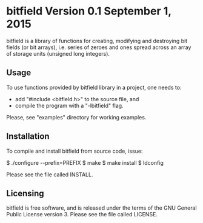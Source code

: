 bitfield Version 0.1 September 1, 2015
======================================

bitfield is a library of functions for creating, modifying and destroying bit 
fields (or bit arrays), i.e. series of zeroes and ones spread across an array 
of storage units (unsigned long integers).

Usage
-----

To use functions provided by bitfield library in a project, one needs to:
- add "#include <bitfield.h>" to the source file, and
- compile the program with a "-lbitfield" flag.

Please, see "examples" directory for working examples.

Installation
------------

To compile and install bitfield from source code, issue:

$ ./configure --prefix=PREFIX
$ make
$ make install
$ ldconfig

Please see the file called INSTALL.

Licensing
---------

bitfield is free software, and is released under the terms of the GNU General 
Public License version 3. Please see the file called LICENSE.
